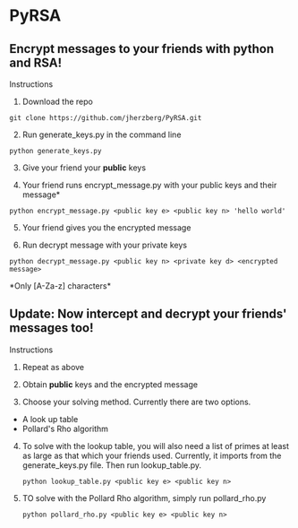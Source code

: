 # PyRSA

## Encrypt messages to your friends with python and RSA!

Instructions

1. Download the repo

  `git clone https://github.com/jherzberg/PyRSA.git`

2. Run generate_keys.py in the command line

  `python generate_keys.py`

3. Give your friend your **public** keys

4. Your friend runs encrypt_message.py with your public keys and their message*

  `python encrypt_message.py <public key e> <public key n> 'hello world'`

5. Your friend gives you the encrypted message

6. Run decrypt message with your private keys

  `python decrypt_message.py <public key n> <private key d> <encrypted message>`

\*Only [A-Za-z] characters*

## Update: Now intercept and decrypt your friends' messages too!

Instructions

1. Repeat as above

2. Obtain **public** keys and the encrypted message

3. Choose your solving method. Currently there are two options.
 - A look up table
 - Pollard's Rho algorithm

4. To solve with the lookup table, you will also need a list of primes at least
as large as that which your friends used. Currently, it imports from the generate_keys.py file. Then run lookup_table.py.

    `python lookup_table.py <public key e> <public key n>`

5. TO solve with the Pollard Rho algorithm, simply run pollard_rho.py

    `python pollard_rho.py <public key e> <public key n>`
